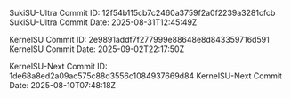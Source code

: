 SukiSU-Ultra Commit ID: 12f54b115cb7c2460a3759f2a0f2239a3281cfcb
SukiSU-Ultra Commit Date: 2025-08-31T12:45:49Z

KernelSU Commit ID: 2e9891addf7f277999e88648e8d843359716d591
KernelSU Commit Date: 2025-09-02T22:17:50Z

KernelSU-Next Commit ID: 1de68a8ed2a09ac575c88d3556c1084937669d84
KernelSU-Next Commit Date: 2025-08-10T07:48:18Z

